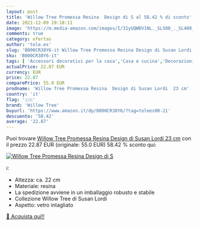 ```yaml
---
layout: post
title: 'Willow Tree Promessa Resina  Design di S al 58.42 % di sconto'
date: 2021-12-09 19:18:11
image: 'https://m.media-amazon.com/images/I/31yUQWDV1NL._SL500_._SL400_.jpg'
comments: true
category: ofertas
author: 'tole.es'
slug: 'B000CR38Y6-it Willow Tree Promessa Resina Design di Susan Lordi 23 cm'
sku: 'B000CR38Y6-it'
tags: [ 'Accessori decorativi per la casa','Casa e cucina','Decorazioni per interni','Sculture decorative','Statue decorative','willow tree', ]
actualPrice: 22.87 EUR
currency: EUR
price: 22.87
comparePrice: 55.0 EUR
prodname: 'Willow Tree Promessa Resina  Design di Susan Lordi  23 cm'
country: 'it'
flag: '🇮🇹'
brand: 'Willow Tree'
buyurl: 'https://www.amazon.it/dp/B000CR38Y6/?tag=tolees00-21'
descuento: '58.42'
average: '22.87'
---
```


Puoi trovare [Willow Tree Promessa Resina  Design di Susan Lordi  23 cm](https://www.amazon.it/dp/B000CR38Y6/?tag=tolees00-21) con il prezzo 22.87 EUR (originale: 55.0 EUR) 58.42 % sconto qui:

[![Willow Tree Promessa Resina  Design di S](https://m.media-amazon.com/images/I/31yUQWDV1NL._SL500_._SL400_.jpg)](https://www.amazon.it/dp/B000CR38Y6/?tag=tolees00-21)

ℹ️:

- Altezza: ca. 22 cm
- Materiale: resina
- La spedizione avviene in un imballaggio robusto e stabile
- Collezione Willow Tree di Susan Lordi
- Aspetto: vetro intagliato

[🛒 Acquista qui!!](https://www.amazon.it/dp/B000CR38Y6/?tag=tolees00-21)
